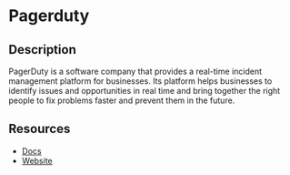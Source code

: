 # Pagerduty

## Description

PagerDuty is a software company that provides a real-time incident management platform for businesses. Its platform helps businesses to identify issues and opportunities in real time and bring together the right people to fix problems faster and prevent them in the future.

## Resources

- [Docs](https://developer.pagerduty.com/api-reference)
- [Website](pagerduty.com)

